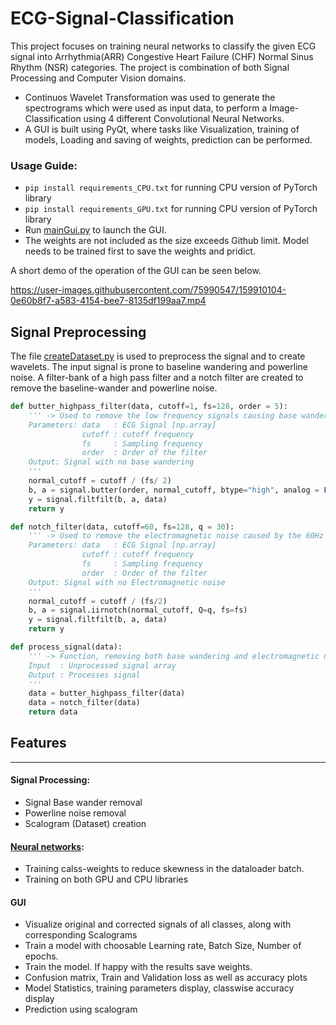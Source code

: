 # ECG-Signal-Classification

This project focuses on training neural networks to classify the given ECG signal into Arrhythmia(ARR) Congestive Heart Failure (CHF)  Normal Sinus Rhythm (NSR) categories. The project is combination of both Signal Processing and Computer Vision domains. 

- Continuos Wavelet Transformation was used to generate the spectrograms which were used as input data, to perform a Image-Classification using 4 different Convolutional Neural Networks. 
- A GUI is built using PyQt, where tasks like Visualization, training of models, Loading and saving of weights, prediction can be performed.

### Usage Guide:
- ```pip install requirements_CPU.txt``` for running CPU version of PyTorch library
- ```pip install requirements_GPU.txt``` for running CPU version of PyTorch library
- Run [mainGui.py](mainGui.py) to launch the GUI.
- The weights are not included as the size exceeds Github limit. Model needs to be trained first to save the weights and pridict.

A short demo of the operation of the GUI can be seen below.





https://user-images.githubusercontent.com/75990547/159910104-0e60b8f7-a583-4154-bee7-8135df199aa7.mp4



       
## Signal Preprocessing

The file [createDataset.py](createDataset.py) is used to preprocess the signal and to create wavelets. The input signal is prone to baseline wandering and powerline noise. A filter-bank of a high pass filter and a notch filter are created to remove the baseline-wander and powerline noise.

```python
def butter_highpass_filter(data, cutoff=1, fs=128, order = 5):
    ''' -> Used to remove the low frequency signals causing base wandering [http://www.jscholaronline.org/articles/JBER/Signal-Processing.pdf] 
    Parameters: data   : ECG Signal [np.array]
                cutoff : cutoff frequency
                fs     : Sampling frequency
                order  : Order of the filter
    Output: Signal with no base wandering
    '''
    normal_cutoff = cutoff / (fs/ 2)
    b, a = signal.butter(order, normal_cutoff, btype="high", analog = False)
    y = signal.filtfilt(b, a, data)
    return y

def notch_filter(data, cutoff=60, fs=128, q = 30):
    ''' -> Used to remove the electromagnetic noise caused by the 60Hz power line [http://www.jscholaronline.org/articles/JBER/Signal-Processing.pdf]
    Parameters: data   : ECG Signal [np.array]
                cutoff : cutoff frequency
                fs     : Sampling frequency
                order  : Order of the filter
    Output: Signal with no Electromagnetic noise
    '''
    normal_cutoff = cutoff / (fs/2)
    b, a = signal.iirnotch(normal_cutoff, Q=q, fs=fs)
    y = signal.filtfilt(b, a, data)
    return y

def process_signal(data):
    ''' -> Function, removing both base wandering and electromagnetic noise
    Input  : Unprocessed signal array
    Output : Processes signal
    '''
    data = butter_highpass_filter(data) 
    data = notch_filter(data)
    return data
```
## Features
----
#### Signal Processing:
- Signal Base wander removal
- Powerline noise removal
- Scalogram (Dataset) creation
#### [Neural networks](https://github.com/SriniMaiya/ECG-Signal-Classification/blob/main/Models/models.py):
- Training calss-weights to reduce skewness in the dataloader batch.
- Training on both GPU and CPU libraries
#### GUI
- Visualize original and corrected signals of all classes, along with corresponding Scalograms
- Train a model with choosable Learning rate, Batch Size, Number of epochs.
- Train the model. If happy with the results save weights.
- Confusion matrix, Train and Validation loss as well as accuracy plots
- Model Statistics, training parameters display, classwise accuracy display
- Prediction using scalogram
